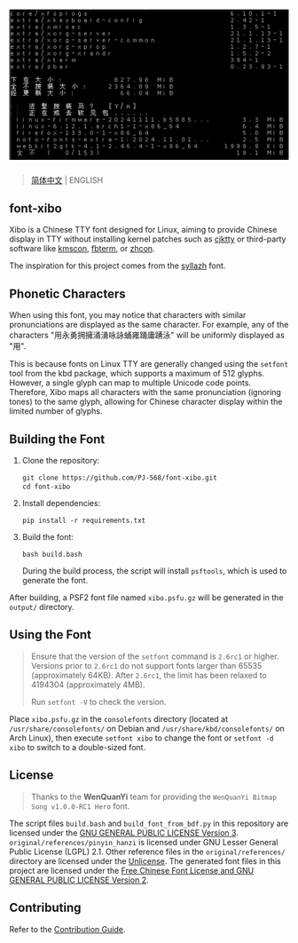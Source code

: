 # ![Demo](assets/display.png)

> [简体中文](README.md) | ENGLISH

## font-xibo

Xibo is a Chinese TTY font designed for Linux, aiming to provide Chinese display in TTY without installing kernel patches such as [cjktty](https://github.com/zhmars/cjktty-patches) or third-party software like [kmscon](http://www.freedesktop.org/wiki/Software/kmscon), [fbterm](https://salsa.debian.org/debian/fbterm), or [zhcon](https://zhcon.sourceforge.net/).

The inspiration for this project comes from the [syllazh](https://github.com/oldherl/syllazh/) font.

## Phonetic Characters

When using this font, you may notice that characters with similar pronunciations are displayed as the same character. For example, any of the characters "用永勇拥擁涌湧咏詠蛹雍踊庸踴泳" will be uniformly displayed as "用".

This is because fonts on Linux TTY are generally changed using the `setfont` tool from the kbd package, which supports a maximum of 512 glyphs. However, a single glyph can map to multiple Unicode code points.
Therefore, Xibo maps all characters with the same pronunciation (ignoring tones) to the same glyph, allowing for Chinese character display within the limited number of glyphs.

## Building the Font

1. Clone the repository:

   ```shellscript
   git clone https://github.com/PJ-568/font-xibo.git
   cd font-xibo
   ```

2. Install dependencies:

   ```shellscript
   pip install -r requirements.txt
   ```

3. Build the font:

   ```shellscript
   bash build.bash
   ```

   During the build process, the script will install `psftools`, which is used to generate the font.

After building, a PSF2 font file named `xibo.psfu.gz` will be generated in the `output/` directory.

## Using the Font

> Ensure that the version of the `setfont` command is `2.6rc1` or higher.
> Versions prior to `2.6rc1` do not support fonts larger than 65535 (approximately 64KB).
> After `2.6rc1`, the limit has been relaxed to 4194304 (approximately 4MB).
>
> Run `setfont -V` to check the version.

Place `xibo.psfu.gz` in the `consolefonts` directory (located at `/usr/share/consolefonts/` on Debian and `/usr/share/kbd/consolefonts/` on Arch Linux), then execute `setfont xibo` to change the font or `setfont -d xibo` to switch to a double-sized font.

## License

> Thanks to the **WenQuanYi** team for providing the `WenQuanYi Bitmap Song v1.0.0-RC1 Hero` font.

The script files `build.bash` and `build_font_from_bdf.py` in this repository are licensed under the [GNU GENERAL PUBLIC LICENSE Version 3](LICENSE).
`original/references/pinyin_hanzi` is licensed under GNU Lesser General Public License (LGPL) 2.1. Other reference files in the `original/references/` directory are licensed under the [Unlicense](original/references/LICENSE).
The generated font files in this project are licensed under the [Free Chinese Font License and GNU GENERAL PUBLIC LICENSE Version 2](FONT-LICENSE).

## Contributing

Refer to the [Contribution Guide](CONTRIBUTING.md).
